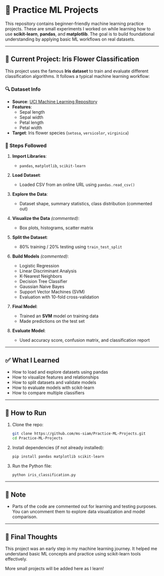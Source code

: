 # 🌸 Practice ML Projects

This repository contains beginner-friendly machine learning practice projects. These are small experiments I worked on while learning how to use **scikit-learn**, **pandas**, and **matplotlib**. The goal is to build foundational understanding by applying basic ML workflows on real datasets.

---

## 📁 Current Project: Iris Flower Classification

This project uses the famous **Iris dataset** to train and evaluate different classification algorithms. It follows a typical machine learning workflow:

### 🔍 Dataset Info

- **Source**: [UCI Machine Learning Repository](https://archive.ics.uci.edu/ml/datasets/iris)
- **Features**:
  - Sepal length
  - Sepal width
  - Petal length
  - Petal width
- **Target**: Iris flower species (`setosa`, `versicolor`, `virginica`)

### 🧪 Steps Followed

1. **Import Libraries**:
   - `pandas`, `matplotlib`, `scikit-learn`

2. **Load Dataset**:
   - Loaded CSV from an online URL using `pandas.read_csv()`

3. **Explore the Data**:
   - Dataset shape, summary statistics, class distribution (commented out)

4. **Visualize the Data** *(commented)*:
   - Box plots, histograms, scatter matrix

5. **Split the Dataset**:
   - 80% training / 20% testing using `train_test_split`

6. **Build Models** *(commented)*:
   - Logistic Regression
   - Linear Discriminant Analysis
   - K-Nearest Neighbors
   - Decision Tree Classifier
   - Gaussian Naive Bayes
   - Support Vector Machines (SVM)
   - Evaluation with 10-fold cross-validation

7. **Final Model**:
   - Trained an **SVM** model on training data
   - Made predictions on the test set

8. **Evaluate Model**:
   - Used accuracy score, confusion matrix, and classification report

---

## ✅ What I Learned

- How to load and explore datasets using pandas
- How to visualize features and relationships
- How to split datasets and validate models
- How to evaluate models with scikit-learn
- How to compare multiple classifiers

---

## 🚀 How to Run

1. Clone the repo:
   ```bash
   git clone https://github.com/ms-siam/Practice-ML-Projects.git
   cd Practice-ML-Projects
   ```

2. Install dependencies (if not already installed):
   ```bash
   pip install pandas matplotlib scikit-learn
   ```

3. Run the Python file:
   ```bash
   python iris_classification.py
   ```

---

## 📌 Note

- Parts of the code are commented out for learning and testing purposes. You can uncomment them to explore data visualization and model comparison.

---

## 🙌 Final Thoughts

This project was an early step in my machine learning journey. It helped me understand basic ML concepts and practice using scikit-learn tools effectively.

More small projects will be added here as I learn!
